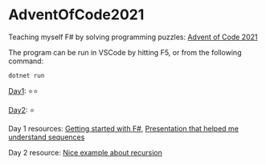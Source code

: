 # AdventOfCode2021
Teaching myself F# by solving programming puzzles: [Advent of Code 2021](https://adventofcode.com/2021)

The program can be run in VSCode by hitting F5, or from the following command: 

    dotnet run

[Day1](./src/day1/README.md): ⭐⭐

[Day2](./src/day2/README.md): ⭐

Day 1 resources: [Getting started with F#](https://docs.microsoft.com/en-us/dotnet/fsharp/get-started/get-started-vscode), [Presentation that helped me understand sequences](http://www.idt.mdh.se/kurser/DVA229/slides/options.pdf)

Day 2 resource: [Nice example about recursion](https://fsharpforfunandprofit.com/posts/match-expression/#matching-on-lists)